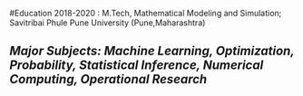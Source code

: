 #Education
2018-2020 : M.Tech, Mathematical Modeling and Simulation; Savitribai Phule Pune University (Pune,Maharashtra)
## *Major Subjects: Machine Learning, Optimization, Probability, Statistical Inference, Numerical Computing, Operational Research*
